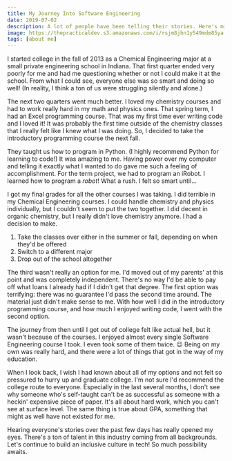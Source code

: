```yaml
---
title: My Journey Into Software Engineering
date: 2019-07-02
description: A lot of people have been telling their stories. Here's mine.
image: https://thepracticaldev.s3.amazonaws.com/i/rsjm8jhn1y549mdm85ya.jpg
tags: [about me]
---
```


I started college in the fall of 2013 as a Chemical Engineering major at a small private engineering school in Indiana. That first quarter ended very poorly for me and had me questioning whether or not I could make it at the school. From what I could see, everyone else was so smart and doing so well! (In reality, I think a ton of us were struggling silently and alone.)

The next two quarters went much better. I loved my chemistry courses and had to work really hard in my math and physics ones. That spring term, I had an Excel programming course. That was my first time ever writing code and I loved it! It was probably the first time outside of the chemistry classes that I really felt like I knew what I was doing. So, I decided to take the introductory programming course the next fall.

They taught us how to program in Python. (I highly recommend Python for learning to code!) It was amazing to me. Having power over my computer and telling it exactly what I wanted to do gave me such a feeling of accomplishment. For the term project, we had to program an iRobot. I learned how to program a _robot_! What a rush. I felt so smart until...

I got my final grades for all the other courses I was taking. I did terrible in my Chemical Engineering courses. I could handle chemistry and physics individually, but I couldn't seem to put the two together. I did decent in organic chemistry, but I really didn't love chemistry anymore. I had a decision to make.

1. Take the classes over either in the summer or fall, depending on when they'd be offered
2. Switch to a different major
3. Drop out of the school altogether

The third wasn't really an option for me. I'd moved out of my parents' at this point and was completely independent. There's no way I'd be able to pay off what loans I already had if I didn't get that degree. The first option was terrifying: there was no guarantee I'd pass the second time around. The material just didn't make sense to me. With how well I did in the introductory programming course, and how much I enjoyed writing code, I went with the second option.

The journey from then until I got out of college felt like actual hell, but it wasn't because of the courses. I enjoyed almost every single Software Engineering course I took. I even took some of them twice. 😉 Being on my own was really hard, and there were a lot of things that got in the way of my education.

When I look back, I wish I had known about all of my options and not felt so pressured to hurry up and graduate college. I'm not sure I'd recommend the college route to everyone. Especially in the last several months, I don't see why someone who's self-taught can't be as successful as someone with a heckin' expensive piece of paper. It's all about hard work, which you can't see at surface level. The same thing is true about GPA, something that might as well have not existed for me.

Hearing everyone's stories over the past few days has really opened my eyes. There's a ton of talent in this industry coming from all backgrounds. Let's continue to build an inclusive culture in tech! So much possibility awaits.
